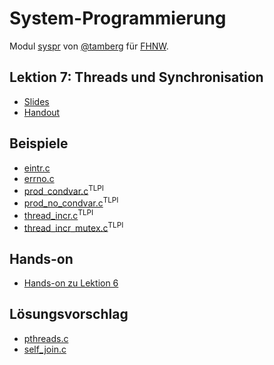 # System-Programmierung
Modul [syspr]( https://www.fhnw.ch/de/studium/module/6008081) von [@tamberg](https://twitter.com/tamberg) für [FHNW](https://www.fhnw.ch/).

## Lektion 7: Threads und Synchronisation
- [Slides](http://www.tamberg.org/fhnw/2020/fs/Syspr06ThreadsUndSynchronisation.pdf)
- [Handout](http://www.tamberg.org/fhnw/2020/fs/Syspr06ThreadsUndSynchronisationHandout.pdf)

## Beispiele
- [eintr.c](eintr.c)
- [errno.c](errno.c)
- [prod_condvar.c](http://man7.org/tlpi/code/online/dist/threads/prod_condvar.c.html)<sup>TLPI</sup>
- [prod_no_condvar.c](http://man7.org/tlpi/code/online/dist/threads/prod_no_condvar.c.html)<sup>TLPI</sup>
- [thread_incr.c](http://man7.org/tlpi/code/online/dist/threads/thread_incr.c.html)<sup>TLPI</sup>
- [thread_incr_mutex.c](http://man7.org/tlpi/code/online/dist/threads/thread_incr_mutex.c.html)<sup>TLPI</sup>

## Hands-on
- [Hands-on zu Lektion 6](../../../../fhnw-syspr-work-06/blob/master/README.md)

## Lösungsvorschlag
- [pthreads.c](pthreads.c)
- [self_join.c](self_join.c)
